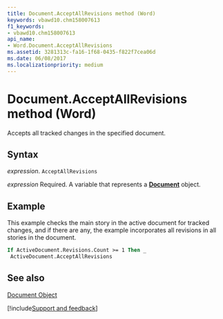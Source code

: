 ```yaml
---
title: Document.AcceptAllRevisions method (Word)
keywords: vbawd10.chm158007613
f1_keywords:
- vbawd10.chm158007613
api_name:
- Word.Document.AcceptAllRevisions
ms.assetid: 3281313c-fa16-1f68-0435-f822f7cea06d
ms.date: 06/08/2017
ms.localizationpriority: medium
---
```



# Document.AcceptAllRevisions method (Word)

Accepts all tracked changes in the specified document.


## Syntax

_expression_. `AcceptAllRevisions`

_expression_ Required. A variable that represents a **[Document](Word.Document.md)** object.


## Example

This example checks the main story in the active document for tracked changes, and if there are any, the example incorporates all revisions in all stories in the document.


```vb
If ActiveDocument.Revisions.Count >= 1 Then _ 
 ActiveDocument.AcceptAllRevisions
```


## See also


[Document Object](Word.Document.md)

[!include[Support and feedback](~/includes/feedback-boilerplate.md)]